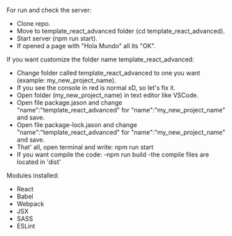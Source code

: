 For run and check the server:

- Clone repo.
- Move to template_react_advanced folder (cd template_react_advanced).
- Start server (npm run start).
- If opened a page with "Hola Mundo" all its "OK".

If you want customize the folder name template_react_advanced:

- Change folder called template_react_advanced to one you want (example: my_new_project_name).
- If you see the console in red is normal xD, so let's fix it.
- Open folder (my_new_project_name) in text editor like VSCode.
- Open file package.jason and change "name":"template_react_advanced" for "name":"my_new_project_name" and save.
- Open file package-lock.jason and change "name":"template_react_advanced" for "name":"my_new_project_name" and save.
- That' all, open terminal and write: npm run start
- If you want compile the code: -npm run build -the compile files are located in 'dist'

Modules installed:

- React
- Babel
- Webpack
- JSX
- SASS
- ESLint

